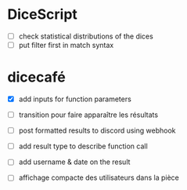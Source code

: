 # DiceScript

- [ ] check statistical distributions of the dices
- [ ] put filter first in match syntax

# dicecafé

- [x] add inputs for function parameters
- [ ] transition pour faire apparaître les résultats

- [ ] post formatted results to discord using webhook

- [ ] add result type to describe function call
- [ ] add username & date on the result
- [ ] affichage compacte des utilisateurs dans la pièce

